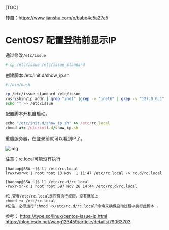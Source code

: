 [TOC]

转自：https://www.jianshu.com/p/babe4e5a27c5

# CentOS7 配置登陆前显示IP

通过修改`/etc/issue`

```bash
# cp /etc/issue /etc/issue_standard
```

创建脚本 /etc/init.d/show_ip.sh

```bash
#!/bin/bash

cp /etc/issue_standard /etc/issue
/usr/sbin/ip addr | grep "inet" |grep -v "inet6" | grep -v "127.0.0.1" | awk '{print $2}' >> /etc/issue
echo "" >> /etc/issue
```

配置脚本开机自启动。

```ruby
echo "/etc/init.d/show_ip.sh" >> /etc/rc.local
chmod a+x /etc/init.d/show_ip.sh
```

重启服务器，在登录前就可以看到IP了。

![img](E:\git-workspace\note\images\linux\command\show_ip2.png)

注意：rc.local可能没有执行

```shell
[hadoop@SSA ~]$ ll /etc/rc.local       
lrwxrwxrwx 1 root root 13 Nov  1 11:47 /etc/rc.local -> rc.d/rc.local

[hadoop@SSA ~]$ ll /etc/rc.d/rc.local
-rwxr-xr-x 1 root root 597 Nov 26 14:44 /etc/rc.d/rc.local

#1.查看/etc/rc.local是否有执行权限，没有就加上
chmod +x /etc/rc.local
#记住，必须运行“chmod +x/etc/rc.d/rc.local”命令来确保启动过程中执行此脚本 .
```



参考：
 https://type.so/linux/centos-issue-ip.html
 https://blog.csdn.net/wang123459/article/details/79063703

